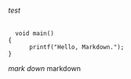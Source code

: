 ###### test  
      void main()
    {
          printf("Hello, Markdown.");
    }
*mark*
_down_
markdown
